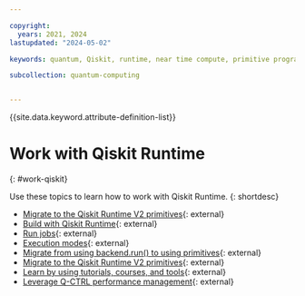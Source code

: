 ```yaml
---

copyright:
  years: 2021, 2024
lastupdated: "2024-05-02"

keywords: quantum, Qiskit, runtime, near time compute, primitive programs

subcollection: quantum-computing


---
```



{{site.data.keyword.attribute-definition-list}}

# Work with Qiskit Runtime
{: #work-qiskit}

Use these topics to learn how to work with Qiskit Runtime.
{: shortdesc}

- [Migrate to the Qiskit Runtime V2 primitives](https://docs.quantum.ibm.com/api/migration-guides/v2-primitives){: external}
- [Build with Qiskit Runtime](https://docs.quantum.ibm.com/build){: external}
- [Run jobs](https://docs.quantum.ibm.com/run){: external}
- [Execution modes](https://docs.quantum.ibm.com/run/execution-modes){: external}
- [Migrate from using backend.run() to using primitives](https://docs.quantum.ibm.com/api/migration-guides/qiskit-runtime){: external}
- [Migrate to the Qiskit Runtime V2 primitives](https://docs.quantum.ibm.com/api/migration-guides/v2-primitives){: external}
- [Learn by using tutorials, courses, and tools](https://learning.quantum.ibm.com){: external}
- [Leverage Q-CTRL performance management](https://docs.q-ctrl.com/q-ctrl-embedded){: external}
